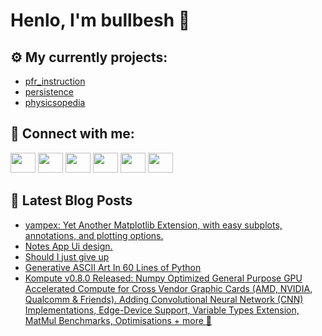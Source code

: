 # Henlo, I'm bullbesh 👋

## ⚙️ My currently projects:
- [pfr_instruction](https://github.com/bullbesh/pfr_instruction)
- [persistence](https://github.com/bullbesh/persistence)
- [physicsopedia](https://github.com/bullbesh/physicsopedia)

## 🔎 Connect with me:
[<img height="32" width="40" src="https://cdn.jsdelivr.net/npm/simple-icons@v5/icons/telegram.svg" />](https://t.me/bullbesh)
[<img height="32" width="40" src="https://cdn.jsdelivr.net/npm/simple-icons@v5/icons/vk.svg" />](https://vk.com/bullbesh)
[<img height="32" width="40" src="https://cdn.jsdelivr.net/npm/simple-icons@v5/icons/twitter.svg" />](https://twitter.com/bullbesh1)
[<img height="32" width="40" src="https://cdn.jsdelivr.net/npm/simple-icons@v5/icons/instagram.svg" />](https://www.instagram.com/bullbesh)
[<img height="32" width="40" src="https://cdn.jsdelivr.net/npm/simple-icons@v5/icons/reddit.svg" />](https://www.reddit.com/user/bullbesh)
[<img height="32" width="40" src="https://cdn.jsdelivr.net/npm/simple-icons@v5/icons/youtube.svg" />](https://www.youtube.com/channel/UCtfjRs6uzgq5mfm8S06WTcg)

## 📕 Latest Blog Posts
<!-- BLOG-POST-LIST:START -->
- [yampex: Yet Another Matplotlib Extension, with easy subplots, annotations, and plotting options.](https://www.reddit.com/r/Python/comments/pqr60t/yampex_yet_another_matplotlib_extension_with_easy/)
- [Notes App Ui design.](https://www.reddit.com/r/Python/comments/pqr5fo/notes_app_ui_design/)
- [Should I just give up](https://www.reddit.com/r/Python/comments/pqpa9l/should_i_just_give_up/)
- [Generative ASCII Art In 60 Lines of Python](https://www.reddit.com/r/Python/comments/pqoixn/generative_ascii_art_in_60_lines_of_python/)
- [Kompute v0.8.0 Released: Numpy Optimized General Purpose GPU Accelerated Compute for Cross Vendor Graphic Cards (AMD, NVIDIA, Qualcomm & Friends). Adding Convolutional Neural Network (CNN) Implementations, Edge-Device Support, Variable Types Extension, MatMul Benchmarks, Optimisations + more 🚀](https://www.reddit.com/r/Python/comments/pqn8w0/kompute_v080_released_numpy_optimized_general/)
<!-- BLOG-POST-LIST:END -->
